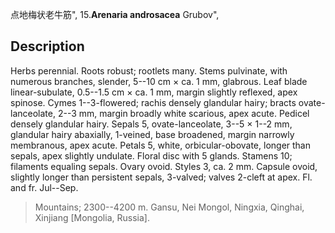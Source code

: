 点地梅状老牛筋",
15.**Arenaria androsacea** Grubov",

## Description
Herbs perennial. Roots robust; rootlets many. Stems pulvinate, with numerous branches, slender, 5--10 cm × ca. 1 mm, glabrous. Leaf blade linear-subulate, 0.5--1.5 cm × ca. 1 mm, margin slightly reflexed, apex spinose. Cymes 1--3-flowered; rachis densely glandular hairy; bracts ovate-lanceolate, 2--3 mm, margin broadly white scarious, apex acute. Pedicel densely glandular hairy. Sepals 5, ovate-lanceolate, 3--5 × 1--2 mm, glandular hairy abaxially, 1-veined, base broadened, margin narrowly membranous, apex acute. Petals 5, white, orbicular-obovate, longer than sepals, apex slightly undulate. Floral disc with 5 glands. Stamens 10; filaments equaling sepals. Ovary ovoid. Styles 3, ca. 2 mm. Capsule ovoid, slightly longer than persistent sepals, 3-valved; valves 2-cleft at apex. Fl. and fr. Jul--Sep.

> Mountains; 2300--4200 m. Gansu, Nei Mongol, Ningxia, Qinghai, Xinjiang [Mongolia, Russia].
